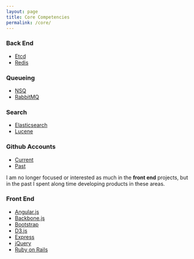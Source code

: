 ```yaml
---
layout: page
title: Core Competencies
permalink: /core/
---
```


### Back End
* [Etcd](https://coreos.com/using-coreos/etcd/)
* [Redis](http://redis.io)

### Queueing
* [NSQ](http://nsq.io)
* [RabbitMQ](http://www.rabbitmq.com)

### Search
* [Elasticsearch](http://www.elasticsearch.org)
* [Lucene](http://lucene.apache.org)

### Github Accounts
* [Current](http://github.com/stormasm)
* [Past](http://stormasm.github.io/resume/github/)

I am no longer focused or interested as much in the **front end** projects,
but in the past I spent along time developing products in these areas.

### Front End

* [Angular.js](http://angularjs.org)
* [Backbone.js](http://backbonejs.org)
* [Bootstrap](http://getbootstrap.com)
* [D3.js](http://d3js.org)
* [Express](http://expressjs.com)
* [jQuery](http://jquery.com)
* [Ruby on Rails](http://guides.rubyonrails.org/getting_started.html)
